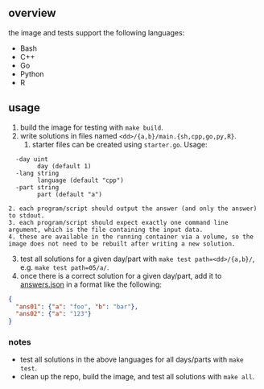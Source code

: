 ## overview

the image and tests support the following languages:

* Bash
* C++
* Go
* Python
* R

## usage

1. build the image for testing with `make build`.
2. write solutions in files named `<dd>/{a,b}/main.{sh,cpp,go,py,R}`.
    1. starter files can be created using `starter.go`. Usage:
```
  -day uint
        day (default 1)
  -lang string
        language (default "cpp")
  -part string
        part (default "a")
```
    2. each program/script should output the answer (and only the answer) to stdout.
    3. each program/script should expect exactly one command line argument, which is the file containing the input data.
    4. these are available in the running container via a volume, so the image does not need to be rebuilt after writing a new solution.
3. test all solutions for a given day/part with `make test path=<dd>/{a,b}/`, e.g. `make test path=05/a/`.
4. once there is a correct solution for a given day/part, add it to [answers.json](answers.json) in a format like the following:

```json
{
  "ans01": {"a": "foo", "b": "bar"},
  "ans02": {"a": "123"}
}
```

### notes
* test all solutions in the above languages for all days/parts with `make test`.
* clean up the repo, build the image, and test all solutions with `make all`.
